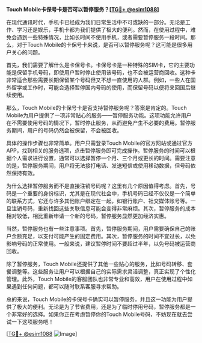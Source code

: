 **Touch Mobile卡保号卡是否可以暂停服务？[[TG💪+ @esim1088](https://t.me/s/esim1088)]**

在现代通讯时代，手机卡已经成为我们日常生活中不可或缺的一部分。无论是工作、学习还是娱乐，手机卡都为我们提供了极大的便利。然而，在使用过程中，难免会遇到一些特殊情况，比如长时间不使用手机，或者需要暂停服务一段时间。那么，对于Touch Mobile的卡保号卡来说，是否可以暂停服务呢？这可能是很多用户关心的问题。

首先，我们需要了解什么是卡保号卡。卡保号卡是一种特殊的SIM卡，它的主要功能是保留手机号码，即使用户暂时停止使用该号码，也不会被运营商回收。这种卡非常适合那些需要长期保留某个号码但又不想一直使用的人群。例如，一些人在国外留学或工作时，可能会选择暂停国内号码的使用，而保留号码以便将来回国后继续使用。

那么，Touch Mobile的卡保号卡是否支持暂停服务呢？答案是肯定的。Touch Mobile为用户提供了一项非常贴心的服务——暂停服务功能。这项功能允许用户在不需要使用号码的情况下，暂时停止服务，从而避免产生不必要的费用。暂停服务期间，用户的号码仍然会被保留，不会被回收。

具体的操作步骤也非常简单。用户只需登录Touch Mobile的官方网站或通过官方APP，找到相关的服务选项，点击暂停服务即可完成操作。暂停服务的时间可以根据个人需求进行设置，通常可以选择暂停一个月、三个月或更长的时间。需要注意的是，暂停服务期间，用户将无法接打电话、发送短信或使用移动数据，但号码依然保持有效。

为什么选择暂停服务而不是直接注销号码呢？这里有几个原因值得考虑。首先，号码是一个重要的身份标识，尤其是在现代社会中，手机号码已经不仅仅是一个简单的联系方式，它还与许多其他账户绑定在一起，如银行账户、社交媒体账号等。一旦注销号码，重新找回这些关联信息可能会变得非常麻烦。其次，暂停服务的成本相对较低，相比重新申请一个新的号码，暂停服务显然更加经济实惠。

当然，暂停服务也有一些注意事项。首先，暂停服务期间，用户需要确保自己的账户余额充足，以支付可能产生的固定费用。其次，暂停服务的时间不宜过长，以免影响号码的正常使用。一般来说，建议暂停时间不要超过半年，以免号码被运营商回收。

除了暂停服务，Touch Mobile还提供了其他一些贴心的服务，比如号码转移、套餐调整等。这些服务让用户可以根据自己的实际需求灵活调整，真正实现了个性化管理。此外，Touch Mobile的客服团队也非常专业和高效，用户在使用过程中如果遇到任何问题，都可以随时联系客服寻求帮助。

总的来说，Touch Mobile的卡保号卡确实可以暂停服务，并且这一功能为用户提供了极大的便利。无论是为了节省费用，还是为了临时停用号码，暂停服务都是一个非常好的选择。如果你正在考虑暂停你的Touch Mobile号码，不妨现在就去尝试一下这项服务吧！

[[TG💪+ @esim1088](https://t.me/s/esim1088) ![Image](https://i.postimg.cc/4NQfJmqS/Snipaste-2025-05-13-00-14-12.png)]
